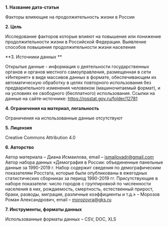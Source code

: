 **1. Название дата-статьи** 

Факторы влияющие на продолжительность жизни в России

**2. Цель**

Исследование факторов которые влияют на повышение или понижение продолжительности жизни в Российской Федерации. Выявление способов повышения продолжительности жизни населения

**3. Источники данных **

Открытые данные - информация о деятельности государственных органов и органов местного самоуправления, размещенная в сети «Интернет» в виде массивов данных в формате, обеспечивающем их автоматическую обработку в целях повторного использования без предварительного изменения человеком (машиночитаемый формат), и на условиях ее свободного (бесплатного) использования. Ссылки на данные на сайте-источнике: https://rosstat.gov.ru/folder/12781

**4. Ограничения на материал, легальность**

Ограничения на использованные данные отсутствуют

**5. Лицензия**

Creative Commons Attribution 4.0

**6. Авторство**
 
Автор материала – Диана Исмаилова, email – ismailovadr@gmail.com Автор набора данных «Демография в России: объединенные панельные данные за 1990-2019 г. Набор содержит сведения по демографическим показателям Росстата, которые были опубликованы в ежегодных статистических сборниках за период 1990-2019 гг. Присутствующие в наборе показатели: число городов с группировкой по численности населения в них, рождаемость, смертность, естественный прирост, браки, разводы, миграция, различные коэффициенты и т.д.» – Морозов Роман Александрович, email – morozovra@gks.ru

**7. Инструменты, форматы данных**

Использованные форматы данных – CSV, DOC, XLS

